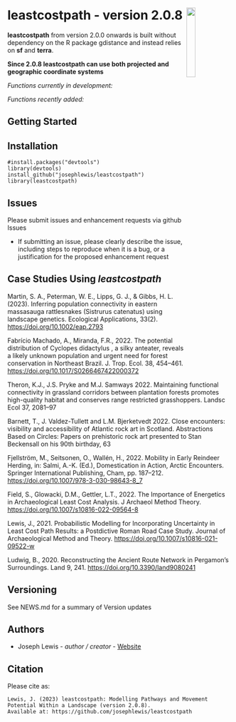 # leastcostpath - version 2.0.8 <img src="https://josephlewis.github.io/leastcostpath.png" align="right"  width="20%" height="20%"/>

<b>leastcostpath</b> from version 2.0.0 onwards is built without dependency on the R package gdistance and instead relies on <b>sf</b> and <b>terra</b>.

**Since 2.0.8 leastcostpath can use both projected and geographic coordinate systems**

*Functions currently in development:*

*Functions recently added:*

Getting Started
---------------

Installation
--------

    #install.packages("devtools")
    library(devtools)
    install_github("josephlewis/leastcostpath")
    library(leastcostpath)
    
Issues
--------

Please submit issues and enhancement requests via github Issues
  * If submitting an issue, please clearly describe the issue, including steps to reproduce when it is a bug, or a justification for the proposed enhancement request


Case Studies Using _leastcostpath_
--------

Martin, S. A., Peterman, W. E., Lipps, G. J., & Gibbs, H. L. (2023). Inferring population connectivity in eastern massasauga rattlesnakes (Sistrurus catenatus) using landscape genetics. Ecological Applications, 33(2). https://doi.org/10.1002/eap.2793

Fabrício Machado, A., Miranda, F.R., 2022. The potential distribution of Cyclopes didactylus , a silky anteater, reveals a likely unknown population and urgent need for forest conservation in Northeast Brazil. J. Trop. Ecol. 38, 454–461. https://doi.org/10.1017/S0266467422000372

Theron, K.J., J.S. Pryke and M.J. Samways 2022. Maintaining functional connectivity in grassland corridors between plantation forests promotes high-quality habitat and conserves range restricted grasshoppers. Landsc Ecol 37, 2081–97

Barnett, T., J. Valdez-Tullett and L.M. Bjerketvedt 2022. Close encounters: visibility and accessibility of Atlantic rock art in Scotland. Abstractions Based on Circles: Papers on prehistoric rock art presented to Stan Beckensall on his 90th birthday, 63

Fjellström, M., Seitsonen, O., Wallén, H., 2022. Mobility in Early Reindeer Herding, in: Salmi, A.-K. (Ed.), Domestication in Action, Arctic Encounters. Springer International Publishing, Cham, pp. 187–212. https://doi.org/10.1007/978-3-030-98643-8_7

Field, S., Glowacki, D.M., Gettler, L.T., 2022. The Importance of Energetics in Archaeological Least Cost Analysis. J Archaeol Method Theory. https://doi.org/10.1007/s10816-022-09564-8

Lewis, J., 2021. Probabilistic Modelling for Incorporating Uncertainty in Least Cost Path Results: a Postdictive Roman Road Case Study. Journal of Archaeological Method and Theory. https://doi.org/10.1007/s10816-021-09522-w

Ludwig, B., 2020. Reconstructing the Ancient Route Network in Pergamon’s Surroundings. Land 9, 241. https://doi.org/10.3390/land9080241

Versioning
----------

See NEWS.md for a summary of Version updates

Authors
-------

-   Joseph Lewis - *author / creator* - [Website](https://josephlewis.github.io)

Citation
--------

Please cite as:

    Lewis, J. (2023) leastcostpath: Modelling Pathways and Movement Potential Within a Landscape (version 2.0.8). 
    Available at: https://github.com/josephlewis/leastcostpath

